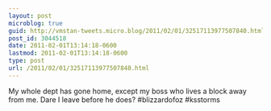 ```yaml
---
layout: post
microblog: true
guid: http://vmstan-tweets.micro.blog/2011/02/01/32517113977507840.html
post_id: 3044518
date: 2011-02-01T13:14:18-0600
lastmod: 2011-02-01T13:14:18-0600
type: post
url: /2011/02/01/32517113977507840.html
---
```

My whole dept has gone home, except my boss who lives a block away from me. Dare I leave before he does? #blizzardofoz #ksstorms
